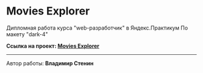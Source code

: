 # **Movies Explorer**

Дипломная работа курса "web-разработчик" в Яндекс.Практикум
По макету "dark-4"

**Ссылка на проект: [Movies Explorer](https://vsmovies.nomoredomains.xyz/)**

---

Автор работы: **Владимир Стенин**
